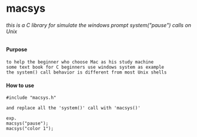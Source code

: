 # macsys

###### this is a C library for simulate the windows prompt system("pause") calls on Unix

#### Purpose

	to help the beginner who choose Mac as his study machine
	some text book for C beginners use windows system as example
	the system() call behavior is different from most Unix shells
	
#### How to use

	#include "macsys.h"
	
	and replace all the 'system()' call with 'macsys()'
	
	exp.
	macsys("pause");
	macsys("color 1");